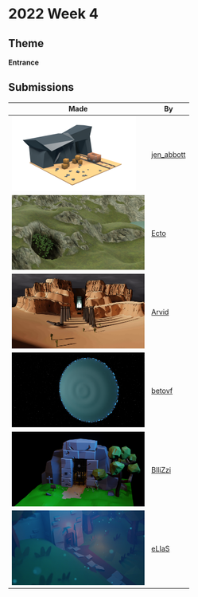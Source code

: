 # 2022 Week 4


## Theme

**Entrance**


## Submissions

| Made | By |
|------|----|
| <img src="./jen_abbott/jen-abbott-mine-entrance-jan2022.png" height="150" /> | [jen_abbott](./jen_abbott/) |
| <img src="./Ecto/unknown.png" height="150" /> | [Ecto](./Ecto/) |
| <img src="./Arvid/entrance.gif" height="150" /> | [Arvid](./Arvid/) |
| <img src="./betovf/the-expanse-ring.png" height="150" /> | [betovf](./betovf/) |
| <img src="./BlliZzi/BlliZzi_Entrance.png" height="150" /> | [BlliZzi](./BlliZzi/) |
| <img src="./eLIaS/castle_entrance.png" height="150" /> | [eLIaS](./eLIaS/) |
